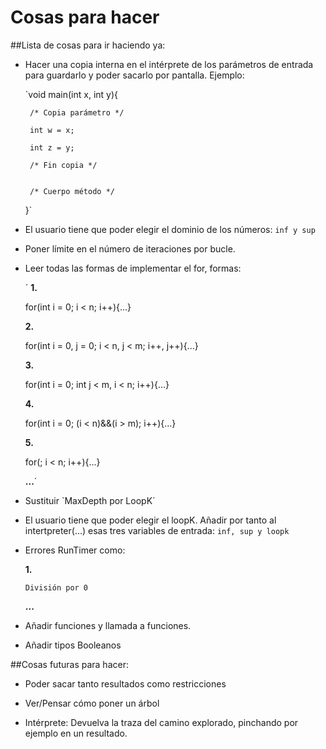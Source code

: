 Cosas para hacer
===

##Lista de cosas para ir haciendo ya:

 - Hacer una copia interna en el intérprete de los parámetros de entrada para guardarlo y poder sacarlo por pantalla. Ejemplo:

	`void main(int x, int y){

	 	/* Copia parámetro */

	 	int w = x;

	 	int z = y;

	 	/* Fin copia */


	 	/* Cuerpo método */

	 }`

 - El usuario tiene que poder elegir el dominio de los números: `inf y sup`

 - Poner límite en el número de iteraciones por bucle.

 - Leer todas las formas de implementar el for, formas:

 	´
 	**1.**

 	for(int i = 0; i < n; i++){...}

 	**2.**

 	for(int i = 0, j = 0; i < n, j < m; i++, j++){...}

 	**3.**

 	for(int i = 0; int j < m, i < n; i++){...}

 	**4.**

 	for(int i = 0; (i < n)&&(i > m); i++){...}

 	**5.**

 	for(; i < n; i++){...}

 	**...**´

 - Sustituir `MaxDepth por LoopK´

 - El usuario tiene que poder elegir el loopK. Añadir por tanto al intertpreter(...) esas tres variables de entrada: `inf, sup y loopk`

 - Errores RunTimer como:

  	**1.**
  	
  	`División por 0`

  	**...**

 - Añadir funciones y llamada a funciones.
  
 - Añadir tipos Booleanos

##Cosas futuras para hacer:

 - Poder sacar tanto resultados como restricciones

 - Ver/Pensar cómo poner un árbol

 - Intérprete: Devuelva la traza del camino explorado, pinchando por ejemplo en un resultado.